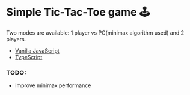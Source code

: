 # Simple Tic-Tac-Toe game 🕹️

Two modes are available: 1 player vs PC(minimax algorithm used) and 2 players.

- [Vanilla JavaScript](https://max-kovpak.github.io/js-tic-tac-toe/vanilla-js/)
- [TypeScript](https://max-kovpak.github.io/js-tic-tac-toe/typescript/)

### TODO:
- improve minimax performance
